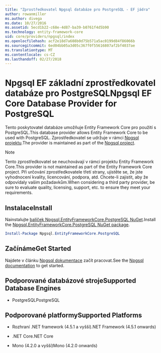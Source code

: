 ```yaml
---
title: "Zprostředkovatel Npgsql databáze pro PostgreSQL - EF jádra"
author: rowanmiller
ms.author: divega
ms.date: 10/27/2016
ms.assetid: 5ecd1b22-c68e-4d87-ba39-b0761f4d5b90
ms.technology: entity-framework-core
uid: core/providers/npgsql/index
ms.openlocfilehash: acf2e18d7a608b0d75b571a5ac0199d84f86066b
ms.sourcegitcommit: 6ed04bb05a3d05c367f0f55616807af2bf4037ae
ms.translationtype: MT
ms.contentlocale: cs-CZ
ms.lasthandoff: 02/27/2018
---
```

# <a name="npgsql-ef-core-database-provider-for-postgresql"></a><span data-ttu-id="37f77-102">Npgsql EF základní zprostředkovatel databáze pro PostgreSQL</span><span class="sxs-lookup"><span data-stu-id="37f77-102">Npgsql EF Core Database Provider for PostgreSQL</span></span>

<span data-ttu-id="37f77-103">Tento poskytovatel databáze umožňuje Entity Framework Core pro použití s PostgreSQL.</span><span class="sxs-lookup"><span data-stu-id="37f77-103">This database provider allows Entity Framework Core to be used with PostgreSQL.</span></span> <span data-ttu-id="37f77-104">Zprostředkovatel se udržuje v rámci [Npgsql projektu](http://www.npgsql.org).</span><span class="sxs-lookup"><span data-stu-id="37f77-104">The provider is maintained as part of the [Npgsql project](http://www.npgsql.org).</span></span>

> [!NOTE]  
> <span data-ttu-id="37f77-105">Tento zprostředkovatel se neuchovávají v rámci projektu Entity Framework Core.</span><span class="sxs-lookup"><span data-stu-id="37f77-105">This provider is not maintained as part of the Entity Framework Core project.</span></span> <span data-ttu-id="37f77-106">Při určování zprostředkovatele třetí strany, ujistěte se, že jste vyhodnocení kvality, licencování, podpora, atd. Chcete-li zajistit, aby že odpovídaly vašim požadavkům.</span><span class="sxs-lookup"><span data-stu-id="37f77-106">When considering a third party provider, be sure to evaluate quality, licensing, support, etc. to ensure they meet your requirements.</span></span>

## <a name="install"></a><span data-ttu-id="37f77-107">Instalace</span><span class="sxs-lookup"><span data-stu-id="37f77-107">Install</span></span>

<span data-ttu-id="37f77-108">Nainstalujte [balíček Npgsql.EntityFrameworkCore.PostgreSQL NuGet](https://www.nuget.org/packages/Npgsql.EntityFrameworkCore.PostgreSQL).</span><span class="sxs-lookup"><span data-stu-id="37f77-108">Install the [Npgsql.EntityFrameworkCore.PostgreSQL NuGet package](https://www.nuget.org/packages/Npgsql.EntityFrameworkCore.PostgreSQL).</span></span>

``` powershell
Install-Package Npgsql.EntityFrameworkCore.PostgreSQL
```

## <a name="get-started"></a><span data-ttu-id="37f77-109">Začínáme</span><span class="sxs-lookup"><span data-stu-id="37f77-109">Get Started</span></span>

<span data-ttu-id="37f77-110">Najdete v článku [Npgsql dokumentace](http://www.npgsql.org/efcore/index.html) začít pracovat.</span><span class="sxs-lookup"><span data-stu-id="37f77-110">See the [Npgsql documentation](http://www.npgsql.org/efcore/index.html) to get started.</span></span>

## <a name="supported-database-engines"></a><span data-ttu-id="37f77-111">Podporované databázové stroje</span><span class="sxs-lookup"><span data-stu-id="37f77-111">Supported Database Engines</span></span>

* <span data-ttu-id="37f77-112">PostgreSQL</span><span class="sxs-lookup"><span data-stu-id="37f77-112">PostgreSQL</span></span>

## <a name="supported-platforms"></a><span data-ttu-id="37f77-113">Podporované platformy</span><span class="sxs-lookup"><span data-stu-id="37f77-113">Supported Platforms</span></span>

* <span data-ttu-id="37f77-114">Rozhraní .NET framework (4.5.1 a vyšší)</span><span class="sxs-lookup"><span data-stu-id="37f77-114">.NET Framework (4.5.1 onwards)</span></span>

* <span data-ttu-id="37f77-115">.NET Core</span><span class="sxs-lookup"><span data-stu-id="37f77-115">.NET Core</span></span>

* <span data-ttu-id="37f77-116">Mono (4.2.0 a vyšší)</span><span class="sxs-lookup"><span data-stu-id="37f77-116">Mono (4.2.0 onwards)</span></span>
